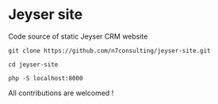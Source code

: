 # Jeyser site

Code source of static Jeyser CRM website

```
git clone https://github.com/n7consulting/jeyser-site.git

cd jeyser-site

php -S localhost:8000
```

All contributions are welcomed !

